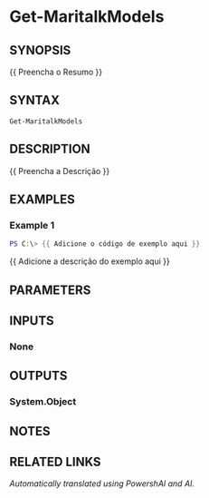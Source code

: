 ﻿---
external help file: powershai-help.xml
Module Name: powershai
online version:
schema: 2.0.0
---

# Get-MaritalkModels

## SYNOPSIS
{{ Preencha o Resumo }}

## SYNTAX

```
Get-MaritalkModels
```

## DESCRIPTION
{{ Preencha a Descrição }}

## EXAMPLES

### Example 1
```powershell
PS C:\> {{ Adicione o código de exemplo aqui }}
```

{{ Adicione a descrição do exemplo aqui }}

## PARAMETERS

## INPUTS

### None

## OUTPUTS

### System.Object
## NOTES

## RELATED LINKS



_Automatically translated using PowershAI and AI._
